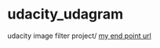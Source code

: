 # udacity_udagram
udacity image filter project/
[my end point url](http://udagram-solomon-dev1-dev.us-east-1.elasticbeanstalk.com/)
